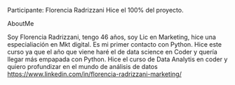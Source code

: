 
Participante:
Florencia Radrizzani
Hice el 100% del proyecto.


AboutMe

Soy Florencia Radrizzani, tengo 46 años, soy Lic en Marketing, hice una especialiación en Mkt digital.
Es mi primer contacto con Python. Hice este curso ya que el año que viene haré el de data science en Coder y 
quería llegar más empapada con Python.
Hice el curso de Data Analytis en coder y quiero profundizar en el mundo de análisis de datos
https://www.linkedin.com/in/florencia-radrizzani-marketing/
